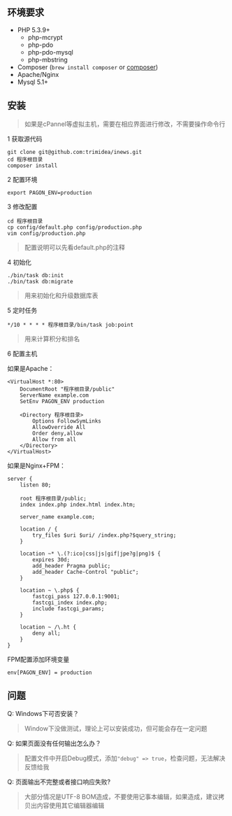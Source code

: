 环境要求
-----

- PHP 5.3.9+
  - php-mcrypt
  - php-pdo
  - php-pdo-mysql
  - php-mbstring
- Composer (`brew install composer` or [composer](http://getcomposer.org))
- Apache/Nginx
- Mysql 5.1+

安装
-----

> 如果是cPannel等虚拟主机，需要在相应界面进行修改，不需要操作命令行

1 获取源代码

```
git clone git@github.com:trimidea/inews.git
cd 程序根目录
composer install
```

2 配置环境

```
export PAGON_ENV=production
```

3 修改配置

```
cd 程序根目录
cp config/default.php config/production.php
vim config/production.php
```

> 配置说明可以先看default.php的注释

4 初始化

```
./bin/task db:init
./bin/task db:migrate
```

> 用来初始化和升级数据库表

5 定时任务

```
*/10 * * * * 程序根目录/bin/task job:point
```

> 用来计算积分和排名

6 配置主机

如果是Apache：

```
<VirtualHost *:80>
    DocumentRoot "程序根目录/public"
    ServerName example.com
    SetEnv PAGON_ENV production

    <Directory 程序根目录>
        Options FollowSymLinks
        AllowOverride All
        Order deny,allow
        Allow from all
    </Directory>
</VirtualHost>
```

如果是Nginx+FPM：

```
server {
    listen 80;

	root 程序根目录/public;
	index index.php index.html index.htm;

	server_name example.com;

	location / {
		try_files $uri $uri/ /index.php?$query_string;
	}

	location ~* \.(?:ico|css|js|gif|jpe?g|png)$ {
		expires 30d;
 		add_header Pragma public;
		add_header Cache-Control "public";
	}

	location ~ \.php$ {
		fastcgi_pass 127.0.0.1:9001;
		fastcgi_index index.php;
		include fastcgi_params;
	}

	location ~ /\.ht {
		deny all;
	}
}
```

FPM配置添加环境变量

```
env[PAGON_ENV] = production
```

问题
-----

Q: Windows下可否安装？
> Window下没做测试，理论上可以安装成功，但可能会存在一定问题

Q: 如果页面没有任何输出怎么办？
> 配置文件中开启Debug模式，添加`"debug" => true`，检查问题，无法解决反馈给我

Q: 页面输出不完整或者接口响应失败?
> 大部分情况是UTF-8 BOM造成，不要使用记事本编辑，如果造成，建议拷贝出内容使用其它编辑器编辑